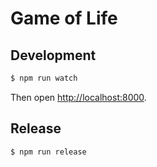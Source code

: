 # Game of Life

## Development

```bash
$ npm run watch
```

Then open [http://localhost:8000](http://localhost:8000).

## Release

```bash
$ npm run release
```
